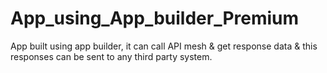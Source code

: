 # App_using_App_builder_Premium
App built using app builder, it can call API mesh &amp; get response data & this responses can be sent to any third party system. 
